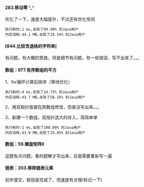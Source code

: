 #### 283.移动零  ^_^
优化了一下，速度大幅提升，不过还有优化空间

    执行耗时:1 ms,击败了99.99% 的Java用户
    内存消耗:44.1 MB,击败了24.54% 的Java用户
#### [844.比较含退格的字符串] <?-?>
有问题，有大概的思路，但是细节有问题，有一些错误，写不出来了。。。
#### 数组：977.有序数组的平方
1、for循环计算后排序（等待优化）

    执行耗时:4 ms,击败了24.75% 的Java用户
    内存消耗:43.7 MB,击败了58.16% 的Java用户
2、用双指针直接在原数组修改，但是没写出来。。。

3、新建一个数组，双指针选大的存入，简简单单
    
    执行耗时:1 ms,击败了100.00% 的Java用户
    内存消耗:43.9 MB,击败了25.05% 的Java用户

#### 数组：59.螺旋矩阵II
这题有点问题，看的题解才写出来，后面需要重新写一遍

#### 链表：203.移除链表元素
初步提交，题目是完成了，但速度有点慢(标记一下)